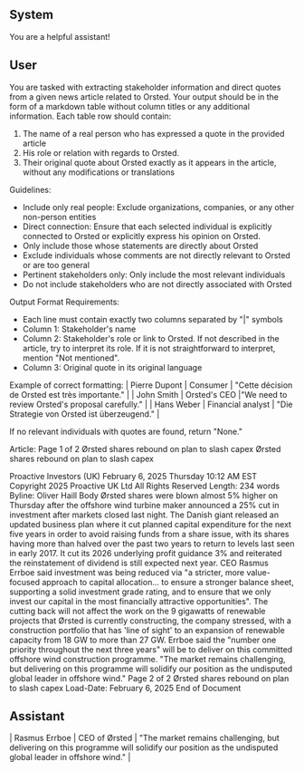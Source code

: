## System

You are a helpful assistant!

## User


You are tasked with extracting stakeholder information and direct quotes from a given news article related to Orsted. Your output should be in the form of a markdown table without column titles or any additional information. Each table row should contain:
1. The name of a real person who has expressed a quote in the provided article
2. His role or relation with regards to Orsted.
3. Their original quote about Orsted exactly as it appears in the article, without any modifications or translations

Guidelines:
- Include only real people: Exclude organizations, companies, or any other non-person entities
- Direct connection: Ensure that each selected individual is explicitly connected to Orsted or explicitly express his opinion on Orsted.
- Only include those whose statements are directly about Orsted
- Exclude individuals whose comments are not directly relevant to Orsted or are too general
- Pertinent stakeholders only: Only include the most relevant individuals
- Do not include stakeholders who are not directly associated with Orsted

Output Format Requirements:
- Each line must contain exactly two columns separated by "|" symbols
- Column 1: Stakeholder's name
- Column 2: Stakeholder's role or link to Orsted. If not described in the article, try to interpret its role. If it is not straightforward to interpret, mention "Not mentioned".
- Column 3: Original quote in its original language

Example of correct formatting:
| Pierre Dupont | Consumer | "Cette décision de Orsted est très importante." |
| John Smith | Orsted's CEO |"We need to review Orsted's proposal carefully." |
| Hans Weber | Financial analyst | "Die Strategie von Orsted ist überzeugend." |

If no relevant individuals with quotes are found, return "None."

Article:
Page 1 of 2
Ørsted shares rebound on plan to slash capex
Ørsted shares rebound on plan to slash capex
 
Proactive Investors (UK)
February 6, 2025 Thursday 10:12 AM EST
Copyright 2025 Proactive UK Ltd All Rights Reserved
Length: 234 words
Byline: Oliver Haill
Body
Ørsted shares were blown almost 5% higher on Thursday after the offshore wind turbine maker announced a 25% 
cut in investment after markets closed last night.
The Danish giant released an updated business plan where it cut planned capital expenditure for the next five years 
in order to avoid raising funds from a share issue, with its shares having more than halved over the past two years 
to return to levels last seen in early 2017.
It cut its 2026 underlying profit guidance 3% and reiterated the reinstatement of dividend is still expected next year.
CEO Rasmus Errboe said investment was being reduced via "a stricter, more value-focused approach to capital 
allocation... to ensure a stronger balance sheet, supporting a solid investment grade rating, and to ensure that we 
only invest our capital in the most financially attractive opportunities".
The cutting back will not affect the work on the 9 gigawatts of renewable projects that Ørsted is currently 
constructing, the company stressed, with a construction portfolio that has 'line of sight' to an expansion of 
renewable capacity from 18 GW to more than 27 GW.
Errboe said the "number one priority throughout the next three years" will be to deliver on this committed offshore 
wind construction programme.
"The market remains challenging, but delivering on this programme will solidify our position as the undisputed 
global leader in offshore wind."
Page 2 of 2
Ørsted shares rebound on plan to slash capex
Load-Date: February 6, 2025
End of Document
        

## Assistant

| Rasmus Errboe | CEO of Ørsted | "The market remains challenging, but delivering on this programme will solidify our position as the undisputed global leader in offshore wind." |

